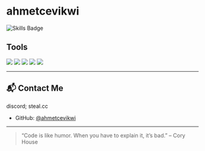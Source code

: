 #  ahmetcevikwi

<img src="https://img.shields.io/badge/Skills-Python%20%7C%20JS%20%7C%20C%2B%2B%20%7C%20HTML%2FCSS-orange?style=for-the-badge" alt="Skills Badge" />

##  Tools

<p>
  <img src="https://img.shields.io/badge/-Python-3776AB?style=flat&logo=python&logoColor=white"/>
  <img src="https://img.shields.io/badge/-JavaScript-F7DF1E?style=flat&logo=javascript&logoColor=black"/>
  <img src="https://img.shields.io/badge/-C++-00599C?style=flat&logo=c%2B%2B&logoColor=white"/>
  <img src="https://img.shields.io/badge/-HTML5-E34F26?style=flat&logo=html5&logoColor=white"/>
  <img src="https://img.shields.io/badge/-CSS3-1572B6?style=flat&logo=css3&logoColor=white"/>
</p>

---

## 📬 Contact Me

discord; steal.cc
- GitHub: [@ahmetcevikwi](https://github.com/ahmetcevikwi)

---

> “Code is like humor. When you have to explain it, it’s bad.” – Cory House
